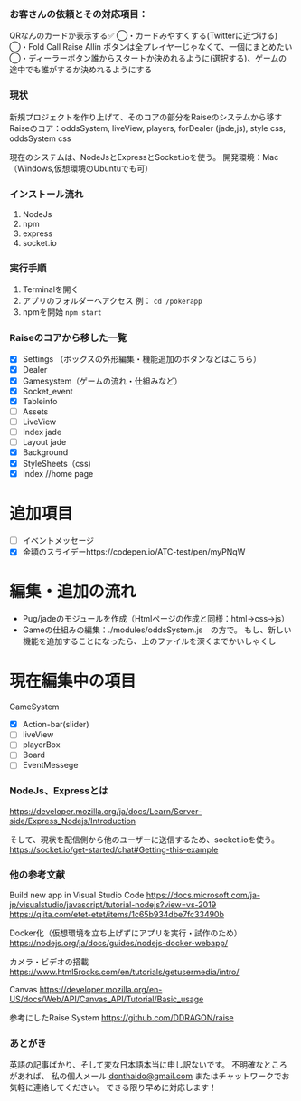### お客さんの依頼とその対応項目：
QRなんのカードか表示する✅
◯・カードみやすくする(Twitterに近づける)
◯・Fold Call Raise Allin ボタンは全プレイヤーじゃなくて、一個にまとめたい
◯・ディーラーボタン誰からスタートか決めれるように(選択する)、ゲームの途中でも誰がするか決めれるようにする

### 現状
新規プロジェクトを作り上げて、そのコアの部分をRaiseのシステムから移す
Raiseのコア：oddsSystem, liveView, players, forDealer (jade,js), style css, oddsSystem css

現在のシステムは、NodeJsとExpressとSocket.ioを使う。
開発環境：Mac（Windows,仮想環境のUbuntuでも可）

### インストール流れ
1. NodeJs
2. npm
3. express
4. socket.io

### 実行手順
1. Terminalを開く
2. アプリのフォルダーへアクセス
  例： ``` cd /pokerapp ```
3. npmを開始
    ```npm start```

### Raiseのコアから移した一覧
- [x] Settings （ボックスの外形編集・機能追加のボタンなどはこちら）
- [x] Dealer
- [x] Gamesystem（ゲームの流れ・仕組みなど）
- [x] Socket_event
- [x] Tableinfo
- [ ] Assets
- [ ] LiveView
- [ ] Index jade
- [ ] Layout jade
- [x] Background
- [x] StyleSheets（css)
- [x] Index //home page

# 追加項目
- [ ] イベントメッセージ
- [x] 金額のスライデーhttps://codepen.io/ATC-test/pen/myPNqW

# 編集・追加の流れ
- Pug/jadeのモジュールを作成（Htmlページの作成と同様：html→css→js）
- Gameの仕組みの編集：./modules/oddsSystem.js　の方で。
    もし、新しい機能を追加することになったら、上のファイルを深くまでかいしゃくし

# 現在編集中の項目
GameSystem
- [x] Action-bar(slider)
- [ ] liveView
- [ ] playerBox
- [ ] Board
- [ ] EventMessege

### NodeJs、Expressとは
https://developer.mozilla.org/ja/docs/Learn/Server-side/Express_Nodejs/Introduction

そして、現状を配信側から他のユーザーに送信するため、socket.ioを使う。
https://socket.io/get-started/chat#Getting-this-example

### 他の参考文献
Build new app in Visual Studio Code
https://docs.microsoft.com/ja-jp/visualstudio/javascript/tutorial-nodejs?view=vs-2019
https://qiita.com/etet-etet/items/1c65b934dbe7fc33490b

Docker化（仮想環境を立ち上げずにアプリを実行・試作のため）
https://nodejs.org/ja/docs/guides/nodejs-docker-webapp/

カメラ・ビデオの搭載
https://www.html5rocks.com/en/tutorials/getusermedia/intro/

Canvas
https://developer.mozilla.org/en-US/docs/Web/API/Canvas_API/Tutorial/Basic_usage

参考にしたRaise System
https://github.com/DDRAGON/raise

### あとがき
英語の記事ばかり、そして変な日本語本当に申し訳ないです。
不明確なところがあれば、
私の個人メール donthaido@gmail.com
またはチャットワークでお気軽に連絡してください。
できる限り早めに対応します！
